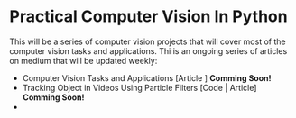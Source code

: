 # Practical Computer Vision In Python #

This will be a series of computer vision projects that will cover most of the computer vision tasks and applications. Thi is an ongoing series of articles on medium that will be updated weekly:
* Computer Vision Tasks and Applications [Article ] **Comming Soon!** 
* Tracking Object in Videos Using Particle Filters [Code | Article] **Comming Soon!** 
*  


